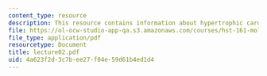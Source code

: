 ```yaml
---
content_type: resource
description: This resource contains information about hypertrophic cardiomyopathy.
file: https://ol-ocw-studio-app-qa.s3.amazonaws.com/courses/hst-161-molecular-biology-and-genetics-in-modern-medicine-fall-2007/4a623f2d3c7bee27f04e59d61b4ed1d4_lecture02.pdf
file_type: application/pdf
resourcetype: Document
title: lecture02.pdf
uid: 4a623f2d-3c7b-ee27-f04e-59d61b4ed1d4
---
```

